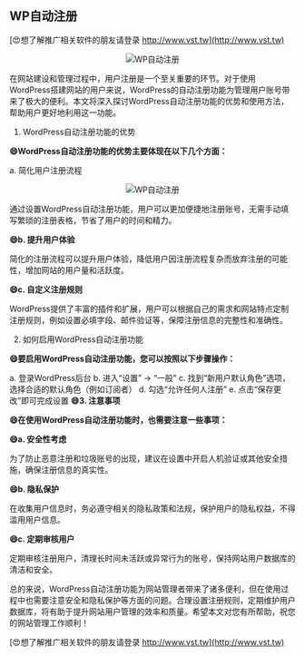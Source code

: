 ## **WP自动注册**

[😍想了解推广相关软件的朋友请登录 http://www.vst.tw](http://www.vst.tw)

 <center><img src="https://vst.tw/MP4/tuiguang/png/4.png" alt="WP自动注册"></center>

在网站建设和管理过程中，用户注册是一个至关重要的环节。对于使用WordPress搭建网站的用户来说，WordPress的自动注册功能为管理用户账号带来了极大的便利。本文将深入探讨WordPress自动注册功能的优势和使用方法，帮助用户更好地利用这一功能。

1. WordPress自动注册功能的优势

**😄WordPress自动注册功能的优势主要体现在以下几个方面：**

a. 简化用户注册流程

 <center><img src="https://vst.tw/MP4/tuiguang/png/8.png" alt="WP自动注册"></center>

通过设置WordPress自动注册功能，用户可以更加便捷地注册账号，无需手动填写繁琐的注册表格，节省了用户的时间和精力。

**😄b. 提升用户体验**

简化的注册流程可以提升用户体验，降低用户因注册流程复杂而放弃注册的可能性，增加网站的用户量和活跃度。

**😄c. 自定义注册规则**

WordPress提供了丰富的插件和扩展，用户可以根据自己的需求和网站特点定制注册规则，例如设置必填字段、邮件验证等，保障注册信息的完整性和准确性。

2. 如何启用WordPress自动注册功能

**😄要启用WordPress自动注册功能，您可以按照以下步骤操作：**

a. 登录WordPress后台
b. 进入“设置” -> “一般”
c. 找到“新用户默认角色”选项，选择合适的默认角色（例如订阅者）
d. 勾选“允许任何人注册”
e. 点击“保存更改”即可完成设置
**😄3. 注意事项**

**😄在使用WordPress自动注册功能时，也需要注意一些事项：**

**😄a. 安全性考虑**

为了防止恶意注册和垃圾账号的出现，建议在设置中开启人机验证或其他安全措施，确保注册信息的真实性。

**😄b. 隐私保护**

在收集用户信息时，务必遵守相关的隐私政策和法规，保护用户的隐私权益，不得滥用用户信息。

**😄c. 定期审核用户**

定期审核注册用户，清理长时间未活跃或异常行为的账号，保持网站用户数据库的清洁和安全。

总的来说，WordPress自动注册功能为网站管理者带来了诸多便利，但在使用过程中也需要注意安全和隐私保护等方面的问题。合理设置注册规则，定期维护用户数据库，将有助于提升网站用户管理的效率和质量。希望本文对您有所帮助，祝您的网站管理工作顺利！

[😍想了解推广相关软件的朋友请登录 http://www.vst.tw](http://www.vst.tw)




